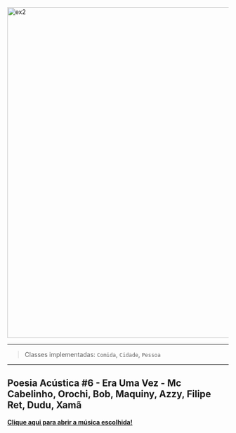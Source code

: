 



<img width="1599" height="753" alt="ex2" src="https://github.com/user-attachments/assets/7b09aede-137c-46ab-8379-a1c0818fd023" />

---

> Classes implementadas: `Comida`, `Cidade`, `Pessoa`

---



## Poesia Acústica #6 - Era Uma Vez - Mc Cabelinho, Orochi, Bob, Maquiny, Azzy, Filipe Ret, Dudu, Xamã



**[Clique aqui para abrir a música escolhida!](https://www.youtube.com/watch?v=jK2k1P56Cno&list=RDjK2k1P56Cno&start_radio=1)**



